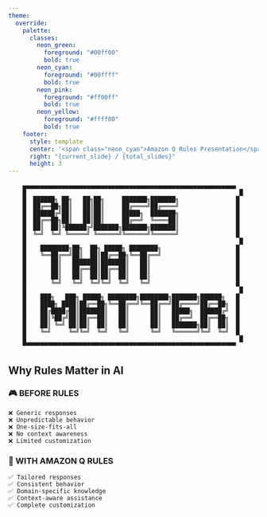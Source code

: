 ```yaml
---
theme:
  override:
    palette:
      classes:
        neon_green:
          foreground: "#00ff00"
          bold: true
        neon_cyan:
          foreground: "#00ffff"
          bold: true
        neon_pink:
          foreground: "#ff00ff"
          bold: true
        neon_yellow:
          foreground: "#ffff00"
          bold: true
    footer:
      style: template
      center: '<span class="neon_cyan">Amazon Q Rules Presentation</span>'
      right: "{current_slide} / {total_slides}"
      height: 3
---
```


<!-- newlines: 3 -->

<!-- alignment: center -->

```
    ▄▄▄▄▄▄▄▄▄▄▄▄▄▄▄▄▄▄▄▄▄▄▄▄▄▄▄▄▄▄▄▄▄▄▄▄▄▄▄▄▄▄▄▄▄▄▄▄▄▄▄▄▄▄▄▄▄▄▄▄
    █                                                            █
    █  ██████╗ ██╗   ██╗██╗     ███████╗███████╗                █
    █  ██╔══██╗██║   ██║██║     ██╔════╝██╔════╝                █
    █  ██████╔╝██║   ██║██║     █████╗  ███████╗                █
    █  ██╔══██╗██║   ██║██║     ██╔══╝  ╚════██║                █
    █  ██║  ██║╚██████╔╝███████╗███████╗███████║                █
    █  ╚═╝  ╚═╝ ╚═════╝ ╚══════╝╚══════╝╚══════╝                █
    █                                                            █
    █    ████████╗██╗  ██╗ █████╗ ████████╗                     █
    █    ╚══██╔══╝██║  ██║██╔══██╗╚══██╔══╝                     █
    █       ██║   ███████║███████║   ██║                        █
    █       ██║   ██╔══██║██╔══██║   ██║                        █
    █       ██║   ██║  ██║██║  ██║   ██║                        █
    █       ╚═╝   ╚═╝  ╚═╝╚═╝  ╚═╝   ╚═╝                        █
    █                                                            █
    █    ███╗   ███╗ █████╗ ████████╗████████╗███████╗██████╗   █
    █    ████╗ ████║██╔══██╗╚══██╔══╝╚══██╔══╝██╔════╝██╔══██╗  █
    █    ██╔████╔██║███████║   ██║      ██║   █████╗  ██████╔╝  █
    █    ██║╚██╔╝██║██╔══██║   ██║      ██║   ██╔══╝  ██╔══██╗  █
    █    ██║ ╚═╝ ██║██║  ██║   ██║      ██║   ███████╗██║  ██║  █
    █    ╚═╝     ╚═╝╚═╝  ╚═╝   ╚═╝      ╚═╝   ╚══════╝╚═╝  ╚═╝  █
    █                                                            █
    ▀▀▀▀▀▀▀▀▀▀▀▀▀▀▀▀▀▀▀▀▀▀▀▀▀▀▀▀▀▀▀▀▀▀▀▀▀▀▀▀▀▀▀▀▀▀▀▀▀▀▀▀▀▀▀▀▀▀▀▀
```

<!-- pause -->

## <span class="neon_pink">Why Rules Matter in AI</span>

<!-- pause -->

<!-- column_layout: [1, 1] -->

<!-- column: 0 -->

### <span class="neon_cyan">🎮 BEFORE RULES</span>

<!-- pause -->

```
❌ Generic responses
❌ Unpredictable behavior  
❌ One-size-fits-all
❌ No context awareness
❌ Limited customization
```

<!-- column: 1 -->

### <span class="neon_green">🚀 WITH AMAZON Q RULES</span>

<!-- pause -->

```
✅ Tailored responses
✅ Consistent behavior
✅ Domain-specific knowledge
✅ Context-aware assistance
✅ Complete customization
```
